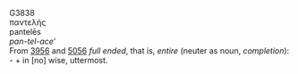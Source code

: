 G3838  
παντελής  
pantelēs  
*pan-tel-ace‘*  
From [3956](g3956) and [5056](g5056) *full* *ended*, that is, *entire*
(neuter as noun, *completion*): - + in \[no\] wise, uttermost.  
